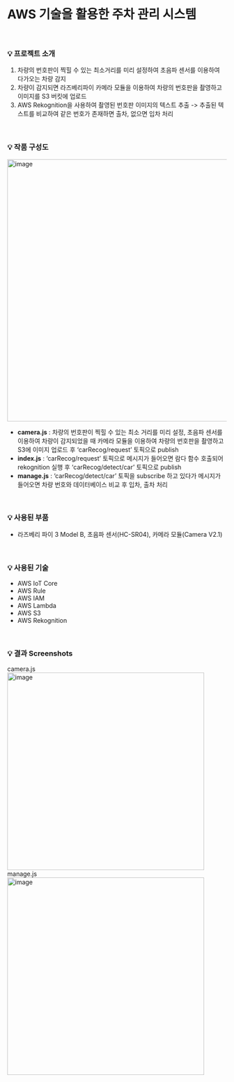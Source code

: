 # AWS 기술을 활용한 주차 관리 시스템
<br/>

### 💡 프로젝트 소개
1. 차량의 번호판이 찍힐 수 있는 최소거리를 미리 설정하여 초음파 센서를 이용하여 다가오는 차량 감지
2. 차량이 감지되면 라즈베리파이 카메라 모듈을 이용하여 차량의 번호판을 촬영하고 이미지를 S3 버킷에 업로드
3. AWS Rekognition을 사용하여 촬영된 번호판 이미지의 텍스트 추출 -> 추출된 텍스트를 비교하여 같은 번호가 존재하면 출차, 없으면 입차 처리
<br/>


### 💡 작품 구성도
<img width="600" alt="image" src="https://user-images.githubusercontent.com/66028419/178174859-88358f5a-4c7f-46c0-88bd-09137618fcdb.png">


-	**camera.js** : 차량의 번호판이 찍힐 수 있는 최소 거리를 미리 설정, 초음파 센서를 이용하여 차량이 감지되었을 때 카메라 모듈을 이용하여 차량의 번호판을 촬영하고 S3에 이미지 업로드 후 ‘carRecog/request’ 토픽으로 publish
-	**index.js** : ‘carRecog/request’ 토픽으로 메시지가 들어오면 람다 함수 호출되어 rekognition 실행 후 ‘carRecog/detect/car’ 토픽으로 publish
-	**manage.js** : ‘carRecog/detect/car’ 토픽을 subscribe 하고 있다가 메시지가 들어오면 차량 번호와 데이터베이스 비교 후 입차, 출차 처리
<br/>


### 💡 사용된 부품 
- 라즈베리 파이 3 Model B, 초음파 센서(HC-SR04), 카메라 모듈(Camera V2.1)
<br/>

### 💡 사용된 기술 
- AWS IoT Core
- AWS Rule
- AWS IAM
- AWS Lambda
- AWS S3
- AWS Rekognition
<br/>

### 💡 결과 Screenshots
camera.js  
<img width="452" alt="image" src="https://user-images.githubusercontent.com/66028419/178176396-5baeae18-c9a6-410d-9ea6-b3a153d7d846.png">  
manage.js  
<img width="452" alt="image" src="https://user-images.githubusercontent.com/66028419/178176410-636f2512-299d-4ec8-a562-96e549a4db12.png">
<br/>


